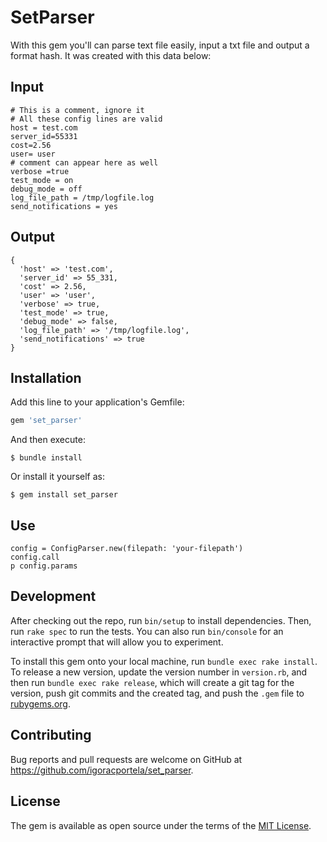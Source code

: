 # SetParser

With this gem you'll can parse text file easily, input a txt file and output a format hash. It was created with this data below:

## Input
```
# This is a comment, ignore it
# All these config lines are valid
host = test.com
server_id=55331
cost=2.56
user= user
# comment can appear here as well
verbose =true
test_mode = on
debug_mode = off
log_file_path = /tmp/logfile.log
send_notifications = yes
```

## Output
```
{
  'host' => 'test.com',
  'server_id' => 55_331,
  'cost' => 2.56,
  'user' => 'user',
  'verbose' => true,
  'test_mode' => true,
  'debug_mode' => false,
  'log_file_path' => '/tmp/logfile.log',
  'send_notifications' => true
}
```

## Installation

Add this line to your application's Gemfile:

```ruby
gem 'set_parser'
```

And then execute:

    $ bundle install

Or install it yourself as:

    $ gem install set_parser

## Use

```
config = ConfigParser.new(filepath: 'your-filepath')
config.call
p config.params
```

## Development

After checking out the repo, run `bin/setup` to install dependencies. Then, run `rake spec` to run the tests. You can also run `bin/console` for an interactive prompt that will allow you to experiment.

To install this gem onto your local machine, run `bundle exec rake install`. To release a new version, update the version number in `version.rb`, and then run `bundle exec rake release`, which will create a git tag for the version, push git commits and the created tag, and push the `.gem` file to [rubygems.org](https://rubygems.org).

## Contributing

Bug reports and pull requests are welcome on GitHub at https://github.com/igoracportela/set_parser.

## License

The gem is available as open source under the terms of the [MIT License](https://opensource.org/licenses/MIT).
